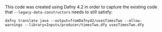 This code was created using Dafny 4.2 in order to capture the existing code that
`--legacy-data-constructors` needs to still satisfy:

```
dafny translate java --output=fromDafny42/usesTimesTwo --allow-warnings --library=Inputs/producer/timesTwo.dfy usesTimesTwo.dfy
```